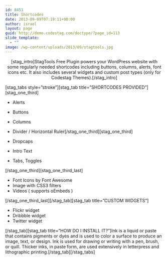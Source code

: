 ```yaml
---
id: 8451
title: Shortcodes
date: 2013-09-09T07:19:11+00:00
author: israel
layout: page
guid: http://demo.codestag.com/doctype/?page_id=113
slide_template:
  - ""
image: /wp-content/uploads/2013/09/stagtools.jpg
---
```

<p style="text-align: center">
  [stag_intro]StagTools Free Plugin powers your WordPress website with some regularly needed shortcodes including buttons, columns, alerts, font icons etc. It also includes several widgets and custom post types (only for Codestag Themes).[/stag_intro]
</p>

\[stag\_tabs style=&#8221;stroke&#8221;\]\[stag\_tab title=&#8221;SHORTCODES PROVIDED&#8221;\][stag\_one\_third]

  * Alerts
  * Buttons
  * Columns
  * Divider / Horizontal Ruler\[/stag\_one\_third\]\[stag\_one\_third\]

  * Dropcaps
  * Intro Text
  * Tabs, Toggles

\[/stag\_one\_third\]\[stag\_one\_third_last\]

  * Font Icons by Font Awesome
  * Image with CSS3 filters
  * Videos ( supports oEmbeds )

\[/stag\_one\_third\_last\]\[/stag\_tab\][stag_tab title=&#8221;CUSTOM WIDGETS&#8221;]

  * Flickr widget
  * Dribbble widget
  * Twitter widget

\[/stag\_tab\]\[stag\_tab title=&#8221;HOW DO I INSTALL IT?&#8221;\]Ink is a liquid or paste that contains pigments or dyes and is used to color a surface to produce an image, text, or design. Ink is used for drawing or writing with a pen, brush, or quill. Thicker inks, in paste form, are used extensively in letterpress and lithographic printing.\[/stag\_tab\]\[/stag\_tabs\]